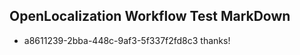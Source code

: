 ## OpenLocalization Workflow Test MarkDown
* a8611239-2bba-448c-9af3-5f337f2fd8c3 thanks!

<!--HONumber=Aug16_HO4-->


